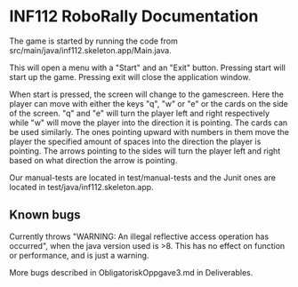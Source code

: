 # INF112 RoboRally Documentation 
The game is started by running the code from src/main/java/inf112.skeleton.app/Main.java.

This will open a menu with a "Start" and an "Exit" button. Pressing start will start up the game.
Pressing exit will close the application window.

When start is pressed, the screen will change to the gamescreen. Here the player can move with
either the keys "q", "w" or "e" or the cards on the side of the screen. "q" and "e" will turn
the player left and right respectively while "w" will move the player into the direction it is
pointing. The cards can be used similarly. The ones pointing upward with numbers in them move
the player the specified amount of spaces into the direction the player is pointing. The arrows
pointing to the sides will turn the player left and right based on what direction the arrow is
pointing.

Our manual-tests are located in test/manual-tests and the Junit ones are located in
test/java/inf112.skeleton.app.

## Known bugs
Currently throws "WARNING: An illegal reflective access operation has occurred", 
when the java version used is >8. This has no effect on function or performance, and is just a warning.

More bugs described in ObligatoriskOppgave3.md in Deliverables.